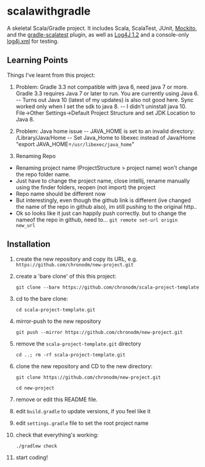 # scalawithgradle
A skeletal Scala/Gradle project. It includes Scala, ScalaTest, JUnit, [Mockito](http://mockito.org/), and the [gradle-scalatest](https://github.com/maiflai/gradle-scalatest) plugin, as well as [Log4J 1.2](http://wiki.apache.org/logging/log4j1) and a console-only [log4j.xml](src/test/resources/log4j.xml) for testing. 


## Learning Points

Things I've learnt from this project:
1. Problem: Gradle 3.3 not compatible with java 6, need java 7 or more.
Gradle 3.3 requires Java 7 or later to run. You are currently using Java 6.
-- Turns out Java 10 (latest of my updates) is also not good here. Sync worked only when I set the sdk to java 8.
-- I didn't uninstall java 10. File->Other Settings->Default Project Structure and set JDK Location to Java 8.

2. Problem: Java home issue
-- JAVA_HOME is set to an invalid directory: /Library/Java/Home
-- Set Java_Home to libexec instead of Java/Home "export JAVA_HOME=`/usr/libexec/java_home`"

3. Renaming Repo
- Renaming project name (ProjectStructure > project name) won't change the repo folder name.
- Just have to change the project name, close intellij, rename manually using the finder folders, reopen (not import) the project
- Repo name should be different now
- But interestingly, even though the github link is different (ive changed the name of the repo in github also), im still pushing to the original http..
- Ok so looks like it just can happily push correctly. but to change the nameof the repo in github, need to...
```git remote set-url origin new_url```

## Installation

1. create the new repository and copy its URL, e.g. `https://github.com/chronodm/new-project.git`

2. create a 'bare clone' of this this project:

    ```
    git clone --bare https://github.com/chronodm/scala-project-template
    ```

3. cd to the bare clone:

    ```
    cd scala-project-template.git
    ```

4. mirror-push to the new repository

    ```
    git push --mirror https://github.com/chronodm/new-project.git
    ```

5. remove the `scala-project-template.git` directory

    ```
    cd ..; rm -rf scala-project-template.git
    ```

6. clone the new repository and CD to the new directory:

    ```
    git clone https://github.com/chronodm/new-project.git

    cd new-project
    ```
7. remove or edit this README file.
8. edit `build.gradle` to update versions, if you feel like it
9. edit `settings.gradle` file to set the root project name
10. check that everything's working:

    ```
    ./gradlew check
    ```

11. start coding!
